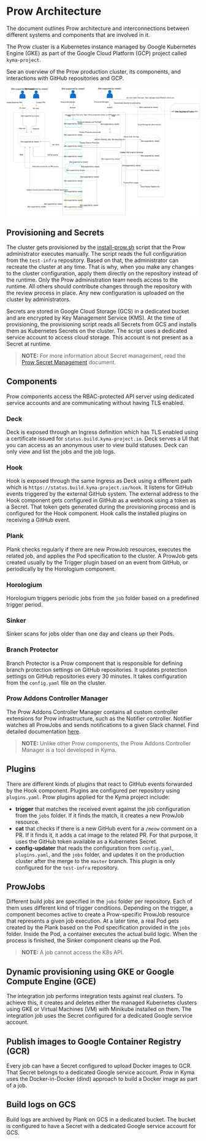 # Prow Architecture

The document outlines Prow architecture and interconnections between different systems and components that are involved in it.

The Prow cluster is a Kubernetes instance managed by Google Kubernetes Engine (GKE) as part of the Google Cloud Platform (GCP) project called `kyma-project`.

See an overview of the Prow production cluster, its components, and interactions with GitHub repositories and GCP.  

![Prow architecture overview](./assets/prow-architecture.svg)

## Provisioning and Secrets
The cluster gets provisioned by the [install-prow.sh](../../prow/install-prow.sh) script that the Prow administrator executes manually. The script reads the full configuration from the `test-infra` repository. Based on that, the administrator can recreate the cluster at any time. That is why, when you make any changes to the cluster configuration, apply them directly on the repository instead of the runtime. Only the Prow administration team needs access to the runtime. All others should contribute changes through the repository with the review process in place. Any new configuration is uploaded on the cluster by administrators.

Secrets are stored in Google Cloud Storage (GCS) in a dedicated bucket and are encrypted by Key Management Service (KMS). At the time of provisioning, the provisioning script reads all Secrets from GCS and installs them as Kubernetes Secrets on the cluster. The script uses a dedicated service account to access cloud storage. This account is not present as a Secret at runtime.

> **NOTE:** For more information about Secret management, read the [Prow Secret Management](./prow-secrets-management.md) document.

## Components
Prow components access the RBAC-protected API server using dedicated service accounts and are communicating without having TLS enabled.

### Deck
Deck is exposed through an Ingress definition which has TLS enabled using a certificate issued for `status.build.kyma-project.io`. Deck serves a UI that you can access as an anonymous user to view build statuses. Deck can only view and list the jobs and the job logs.

### Hook
Hook is exposed through the same Ingress as Deck using a different path which is `https://status.build.kyma-project.io/hook`. It listens for GitHub events triggered by the external GitHub system. The external address to the Hook component gets configured in GitHub as a webhook using a token as a Secret. That token gets generated during the provisioning process and is configured for the Hook component. Hook calls the installed plugins on receiving a GitHub event.

### Plank
Plank checks regularly if there are new ProwJob resources, executes the related job, and applies the Pod specification to the cluster. A ProwJob gets created usually by the Trigger plugin based on an event from GitHub, or periodically by the Horologium component.

### Horologium
Horologium triggers periodic jobs from the `job` folder based on a predefined trigger period.

### Sinker
Sinker scans for jobs older than one day and cleans up their Pods.

### Branch Protector
Branch Protector is a Prow component that is responsible for defining branch protection settings on GitHub repositories. It updates protection settings on GitHub repositories every 30 minutes. It takes configuration from the `config.yaml` file on the cluster.

### Prow Addons Controller Manager

The Prow Addons Controller Manager contains all custom controller extensions for Prow infrastructure, such as the Notifier controller. Notifier watches all ProwJobs and sends notifications to a given Slack channel. Find detailed documentation [here](../../development/prow-addons-ctrl-manager/README.md).

>**NOTE:** Unlike other Prow components, the Prow Addons Controller Manager is a tool developed in Kyma.

## Plugins
There are different kinds of plugins that react to GitHub events forwarded by the Hook component. Plugins are configured per repository using `plugins.yaml`.
Prow plugins applied for the Kyma project include:
- **trigger** that matches the received event against the job configuration from the `jobs` folder. If it finds the match, it creates a new ProwJob resource.
- **cat** that checks if there is a new GitHub event for a `/meow` comment on a PR. If it finds it, it adds a cat image to the related PR. For that purpose, it uses the GitHub token available as a Kubernetes Secret.
- **config-updater** that reads the configuration from `config.yaml`, `plugins.yaml`, and the `jobs` folder, and updates it on the production cluster after the merge to the `master` branch. This plugin is only configured for the `test-infra` repository.

## ProwJobs
Different build jobs are specified in the `jobs` folder per repository. Each of them uses different kind of trigger conditions. Depending on the trigger, a component becomes active to create a Prow-specific ProwJob resource that represents a given job execution. At a later time, a real Pod gets created by the Plank based on the Pod specification provided in the `jobs` folder. Inside the Pod, a container executes the actual build logic. When the process is finished, the Sinker component cleans up the Pod.

> **NOTE:** A job cannot access the K8s API.

## Dynamic provisioning using GKE or Google Compute Engine (GCE)
The integration job performs integration tests against real clusters. To achieve this, it creates and deletes either the managed Kubernetes clusters using GKE or Virtual Machines (VM) with Minikube installed on them. The integration job uses the Secret configured for a dedicated Google service account.

## Publish images to Google Container Registry (GCR)
Every job can have a Secret configured to upload Docker images to GCR. That Secret belongs to a dedicated Google service account.
Prow in Kyma uses the Docker-in-Docker (dind) approach to build a Docker image as part of a job.

## Build logs on GCS
Build logs are archived by Plank on GCS in a dedicated bucket. The bucket is configured to have a Secret with a dedicated Google service account for GCS.
